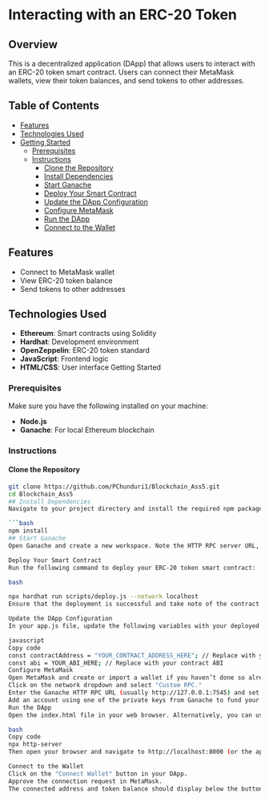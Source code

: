 # Interacting with an ERC-20 Token

## Overview
This is a decentralized application (DApp) that allows users to interact with an ERC-20 token smart contract. Users can connect their MetaMask wallets, view their token balances, and send tokens to other addresses.

## Table of Contents
- [Features](#features)
- [Technologies Used](#technologies-used)
- [Getting Started](#getting-started)
  - [Prerequisites](#prerequisites)
  - [Instructions](#instructions)
    - [Clone the Repository](#clone-the-repository)
    - [Install Dependencies](#install-dependencies)
    - [Start Ganache](#start-ganache)
    - [Deploy Your Smart Contract](#deploy-your-smart-contract)
    - [Update the DApp Configuration](#update-the-dapp-configuration)
    - [Configure MetaMask](#configure-metamask)
    - [Run the DApp](#run-the-dapp)
    - [Connect to the Wallet](#connect-to-the-wallet)
## Features
- Connect to MetaMask wallet
- View ERC-20 token balance
- Send tokens to other addresses
## Technologies Used
- **Ethereum**: Smart contracts using Solidity
- **Hardhat**: Development environment
- **OpenZeppelin**: ERC-20 token standard
- **JavaScript**: Frontend logic
- **HTML/CSS**: User interface
Getting Started
### Prerequisites
Make sure you have the following installed on your machine:
- **Node.js**
- **Ganache**: For local Ethereum blockchain

### Instructions

#### Clone the Repository
```bash
git clone https://github.com/PChunduri1/Blockchain_Ass5.git
cd Blockchain_Ass5
## Install Dependencies
Navigate to your project directory and install the required npm packages:

```bash
npm install
## Start Ganache
Open Ganache and create a new workspace. Note the HTTP RPC server URL, typically http://127.0.0.1:7545. This will be used to connect your DApp to the local blockchain.

Deploy Your Smart Contract
Run the following command to deploy your ERC-20 token smart contract:

bash

npx hardhat run scripts/deploy.js --network localhost
Ensure that the deployment is successful and take note of the contract address printed in the console.

Update the DApp Configuration
In your app.js file, update the following variables with your deployed contract address and ABI:

javascript
Copy code
const contractAddress = "YOUR_CONTRACT_ADDRESS_HERE"; // Replace with your contract address
const abi = YOUR_ABI_HERE; // Replace with your contract ABI
Configure MetaMask
Open MetaMask and create or import a wallet if you haven’t done so already.
Click on the network dropdown and select "Custom RPC."
Enter the Ganache HTTP RPC URL (usually http://127.0.0.1:7545) and set the Chain ID to 1337 (or the Chain ID shown in Ganache).
Add an account using one of the private keys from Ganache to fund your wallet with test Ether.
Run the DApp
Open the index.html file in your web browser. Alternatively, you can use a local server tool like http-server to serve the DApp:

bash
Copy code
npx http-server
Then open your browser and navigate to http://localhost:8000 (or the appropriate port).

Connect to the Wallet
Click on the "Connect Wallet" button in your DApp.
Approve the connection request in MetaMask.
The connected address and token balance should display below the button.
